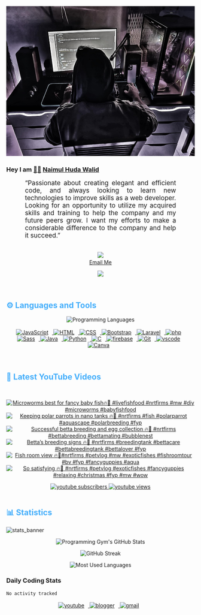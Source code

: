 <!-- ![github_cover_banner](https://www.digitalsolutionservices.com/img/services/web%20development.gif)-->

<div align="center" style="display:block;">
    <img height="400px" width="100%" alt="github cover banner" src="https://raw.githubusercontent.com/NaimulHudaWalid/NaimulHudaWalid/main/272276268_3114779035434264_920860974401480824_n.jpg"/> 
</div>

### Hey I am [👨🏻‍][facebook] [Naimul Huda Walid][youtube]



<p align:"center" style="text-align: justify; margin: 0 50px; font-size: 17px;" >
   “Passionate about creating elegant and efficient code, and always looking to learn new technologies to improve skills as a web developer. Looking for an opportunity to utilize my acquired skills and training to help the company and my future peers grow. I want my efforts to make a considerable difference to the company and help it succeed.”
<br>
<br>
<div align="center">

![](https://visitor-badge.glitch.me/badge?page_id=NaimulHudaWalid)
    <br />
[Email Me](mailto:dev.naimulhuda@gmail.com)
</div>
</p>
<!-- Typing SVG by DenverCoder1 - https://github.com/DenverCoder1/readme-typing-svg -->
<p align="center">
<!--   <a href="https://github.com/DenverCoder1/readme-typing-svg"> -->
    <img src="https://readme-typing-svg.herokuapp.com?color=E22FE4&width=380&height=45&lines=Open-Source+Enthusiast;Learning+In+Public;Empowering+Others;Nice+To+Meet+You+...&center=true"></a>

</p>
<br>
<!-- Languages and Tools -->

<h2 style="color: #44AEFB">⚙️ Languages and Tools</h2>
<div align="center" style="display:block;">
    <img width="100px" alt="Programming Languages" src="https://user-images.githubusercontent.com/78341798/194531121-47b0119a-ce00-439d-b586-125f86acb098.png"/> 
</div>
<br>   
<!-- Icons Resources -->
<!-- https://devicon.dev/ -->
<!-- https://cdn.jsdelivr.net/npm/simple-icons@v3/icons/ -->
<div align="center">
  <a href="https://developer.mozilla.org/en-US/docs/Web/JavaScript" target="_blank" rel="noreferrer">
      <img  alt="JavaScript" height="50px" style="padding-right:10px;" src="https://cdn.jsdelivr.net/gh/devicons/devicon/icons/javascript/javascript-plain.svg"/>
  </a>
  
 
  <a href="https://developer.mozilla.org/en-US/docs/Web/HTML" target="_blank" rel="noreferrer">
      <img  alt="HTML" height="50px" style="padding-right:10px;" src="https://cdn.jsdelivr.net/gh/devicons/devicon/icons/html5/html5-original.svg"/>
  </a>
  <a href="https://developer.mozilla.org/en-US/docs/Web/CSS" target="_blank" rel="noreferrer">
      <img  alt="CSS" height="50px" style="padding-right:10px;" src="https://cdn.jsdelivr.net/gh/devicons/devicon/icons/css3/css3-original.svg"/>
  </a>
  <a href="https://getbootstrap.com/" target="_blank" rel="noreferrer">
      <img  alt="Bootstrap" height="50px" style="padding-right:10px;" src="https://cdn.jsdelivr.net/gh/devicons/devicon/icons/bootstrap/bootstrap-original.svg"/>
  </a> 
  <a href="https://laravel.com/" target="_blank" rel="noreferrer">
      <img  alt="Laravel" height="50px" style="padding-right:10px;" src="https://cdn.jsdelivr.net/gh/devicons/devicon/icons/laravel/laravel-plain.svg"/>
  </a>
  <a href="https://www.php.net/" target="_blank" rel="noreferrer">
      <img  alt="php" height="50px" style="padding-right:10px;" src="https://cdn.jsdelivr.net/gh/devicons/devicon/icons/php/php-original.svg"/>
  </a>
  <a href="https://sass-lang.com/" target="_blank" rel="noreferrer">
      <img  alt="Sass" height="50px" style="padding-right:10px;" src="https://cdn.jsdelivr.net/gh/devicons/devicon/icons/sass/sass-original.svg"/>
  </a>
  <a href="https://www.java.com/en/" target="_blank" rel="noreferrer">
      <img  alt="Java" height="50px" style="padding-right:10px;" src="https://cdn.jsdelivr.net/gh/devicons/devicon/icons/java/java-original.svg"/>
  </a>    
  <a href="https://www.python.org/" target="_blank" rel="noreferrer">
      <img  alt="Python" height="50px" style="padding-right:10px;" src="https://cdn.jsdelivr.net/gh/devicons/devicon/icons/python/python-original.svg"/>
  </a>
  <a href="https://www.cprogramming.com/" target="_blank" rel="noreferrer">
      <img  alt="C" height="50px" style="padding-right:10px;" src="https://cdn.jsdelivr.net/gh/devicons/devicon/icons/c/c-original.svg"/>
  </a>
  
  <a href="https://firebase.google.com/" target="_blank" rel="noreferrer">
      <img  alt="firebase" height="50px" style="padding-right:10px;" src="https://cdn.jsdelivr.net/gh/devicons/devicon/icons/firebase/firebase-plain.svg"/>
  </a>
 
  <a href="https://git-scm.com/" target="_blank" rel="noreferrer">
      <img  alt="Git" height="50px" style="padding-right:10px;" src="https://cdn.jsdelivr.net/gh/devicons/devicon/icons/git/git-original.svg"/>
  </a>
  
  <a href="https://code.visualstudio.com/" target="_blank" rel="noreferrer">
      <img  alt="vscode" height="50px" style="padding-right:10px;"src="https://cdn.jsdelivr.net/gh/devicons/devicon/icons/vscode/vscode-original.svg"/>
  </a>
  <a href="https://www.canva.com/" target="_blank" rel="noreferrer">
      <img  alt="Canva" height="50px" style="padding-right:10px;" src="https://cdn.jsdelivr.net/gh/devicons/devicon/icons/canva/canva-original.svg"/> 
  </a>
</div>
<br>
<br>

<!-- Latest YouTube Videos -->

<h2 style="color: #44AEFB">🎦 Latest YouTube Videos</h2>
<br />

<!-- Resource/Reference: https://github.com/DenverCoder1/github-readme-youtube-cards -->
<div class="youtube videos cards" align="center">

<!-- BEGIN YOUTUBE-CARDS -->
[![Microworms best for fancy baby fish🔥🖤 #livefishfood #nrtfirms #mw #diy #microworms  #babyfishfood](https://ytcards.demolab.com/?id=cSXRNu7TfbU&title=Microworms+best+for+fancy+baby+fish%F0%9F%94%A5%F0%9F%96%A4+%23livefishfood+%23nrtfirms+%23mw+%23diy+%23microworms++%23babyfishfood&lang=en&timestamp=1703504100&background_color=%230d1117&title_color=%23ffffff&stats_color=%23dedede&max_title_lines=1&width=250&border_radius=5 "Microworms best for fancy baby fish🔥🖤 #livefishfood #nrtfirms #mw #diy #microworms  #babyfishfood")](https://www.youtube.com/watch?v=cSXRNu7TfbU)
[![Keeping polar parrots in nano tanks 🔥🖤 #nrtfirms #fish #polarparrot #aquascape #polarbreeding #fyp](https://ytcards.demolab.com/?id=ktWJgBebUok&title=Keeping+polar+parrots+in+nano+tanks+%F0%9F%94%A5%F0%9F%96%A4+%23nrtfirms+%23fish+%23polarparrot+%23aquascape+%23polarbreeding+%23fyp&lang=en&timestamp=1703476129&background_color=%230d1117&title_color=%23ffffff&stats_color=%23dedede&max_title_lines=1&width=250&border_radius=5 "Keeping polar parrots in nano tanks 🔥🖤 #nrtfirms #fish #polarparrot #aquascape #polarbreeding #fyp")](https://www.youtube.com/watch?v=ktWJgBebUok)
[![Successful betta breeding and egg collection 🔥🖤 #nrtfirms #bettabreeding #bettamating #bubblenest](https://ytcards.demolab.com/?id=L_S9BN3Hr6c&title=Successful+betta+breeding+and+egg+collection+%F0%9F%94%A5%F0%9F%96%A4+%23nrtfirms+%23bettabreeding+%23bettamating+%23bubblenest&lang=en&timestamp=1703422148&background_color=%230d1117&title_color=%23ffffff&stats_color=%23dedede&max_title_lines=1&width=250&border_radius=5 "Successful betta breeding and egg collection 🔥🖤 #nrtfirms #bettabreeding #bettamating #bubblenest")](https://www.youtube.com/watch?v=L_S9BN3Hr6c)
[![Betta’s breeding signs 🔥🖤 #nrtfirms #breedingtank #bettacare #bettabreedingtank #bettalover #fyp](https://ytcards.demolab.com/?id=dV2dPZ5eypM&title=Betta%E2%80%99s+breeding+signs+%F0%9F%94%A5%F0%9F%96%A4+%23nrtfirms+%23breedingtank+%23bettacare+%23bettabreedingtank+%23bettalover+%23fyp&lang=en&timestamp=1703382758&background_color=%230d1117&title_color=%23ffffff&stats_color=%23dedede&max_title_lines=1&width=250&border_radius=5 "Betta’s breeding signs 🔥🖤 #nrtfirms #breedingtank #bettacare #bettabreedingtank #bettalover #fyp")](https://www.youtube.com/watch?v=dV2dPZ5eypM)
[![Fish room view 🔥🖤#nrtfirms #petvlog #mw #exoticfishes #fishroomtour #bv #fyp #fancyguppies #aqua](https://ytcards.demolab.com/?id=F2PouVwyB1o&title=Fish+room+view+%F0%9F%94%A5%F0%9F%96%A4%23nrtfirms+%23petvlog+%23mw+%23exoticfishes+%23fishroomtour+%23bv+%23fyp+%23fancyguppies+%23aqua&lang=en&timestamp=1703353368&background_color=%230d1117&title_color=%23ffffff&stats_color=%23dedede&max_title_lines=1&width=250&border_radius=5 "Fish room view 🔥🖤#nrtfirms #petvlog #mw #exoticfishes #fishroomtour #bv #fyp #fancyguppies #aqua")](https://www.youtube.com/watch?v=F2PouVwyB1o)
[![So satisfying 🔥🖤 #nrtfirms #petvlog #exoticfishes #fancyguppies #relaxing #christmas #fyp #mw #wow](https://ytcards.demolab.com/?id=3Z9vaD7SlTk&title=So+satisfying+%F0%9F%94%A5%F0%9F%96%A4+%23nrtfirms+%23petvlog+%23exoticfishes+%23fancyguppies+%23relaxing+%23christmas+%23fyp+%23mw+%23wow&lang=en&timestamp=1703295873&background_color=%230d1117&title_color=%23ffffff&stats_color=%23dedede&max_title_lines=1&width=250&border_radius=5 "So satisfying 🔥🖤 #nrtfirms #petvlog #exoticfishes #fancyguppies #relaxing #christmas #fyp #mw #wow")](https://www.youtube.com/watch?v=3Z9vaD7SlTk)
<!-- END YOUTUBE-CARDS -->
</div>

<!-- Begin Youtube Buttons -->
<!-- Resource/Reference:  https://github.com/DenverCoder1/custom-icon-badges -->
<div class="youtube buttons" align="center">
    <a href="https://www.youtube.com/channel/UCa3YaFwzSII0kKg3Nads2dQ"  target="_blank">
        <img alt="youtube subscribers" src="https://img.shields.io/youtube/channel/subscribers/UCa3YaFwzSII0kKg3Nads2dQ?logo=youtube&logoColor=red&style=for-the-badge"/>
    </a> 
    <a href="https://www.youtube.com/channel/UCa3YaFwzSII0kKg3Nads2dQ"  target="_blank">
        <img alt="youtube views" src="https://custom-icon-badges.demolab.com/youtube/channel/views/UCa3YaFwzSII0kKg3Nads2dQ?color=%23E05D44&logo=eye&logoColor=white&style=for-the-badge&labelColor=#555555"/>
    </a> 
</div>
<br>
<!-- End Youtube Buttons -->

<!-- Statistics -->

<h2 style="color: #44AEFB">📊 Statistics</h2>

![stats_banner](https://user-images.githubusercontent.com/78341798/194534778-d662496c-ae00-4e8d-ae9b-b90912054e7f.gif)

<!-- Begin Stats Cards -->
<!-- Resources:  -->
<!-- Github & Languages Stats: https://github.com/naimul15-12090/github-readme-stats --> 
<!-- Streak Stats: https://github.com/denvercoder1/github-readme-streak-stats -->
<!-- Change the value after ?username= to your GitHub username. -->
<div class="stats" align="center">

![Programming Gym's GitHub Stats](https://github-readme-stats.vercel.app/api?username=NaimulHudaWalid&hide=stars&count_private=true&show_icons=true&theme=algolia&border_radius=20)

![GitHub Streak](https://streak-stats.demolab.com?user=NaimulHudaWalid&count_private=true&theme=algolia&border_radius=22)

![Most Used Languages](https://github-readme-stats.vercel.app/api/top-langs/?username=NaimulHudaWalid&langs_count=8&layout=compact&show_icons=true&theme=algolia&border_radius=20)
    
<!-- ![Top Langs](https://github-readme-stats.vercel.app/api/top-langs/?username=naimul15-12090&langs_count=8) -->
<!-- [![Top Langs](https://github-readme-stats.vercel.app/api/top-langs/?username=naimul15-12090&layout=compact)](https://github.com/anuraghazra/github-readme-stats)
 -->
    
</div>
<!--  End Stats Cards -->



### Daily Coding Stats
<!--START_SECTION:waka-->

```txt
No activity tracked
```

<!--END_SECTION:waka-->
<!-- Begin Footer -->
<!-- Icons Resources -->
<!-- https://devicon.dev/ -->
<div class="footer" align="center" style="margin:15px;">
    <a href="https://www.youtube.com/channel/UCa3YaFwzSII0kKg3Nads2dQ" target="_blank">
        <img  style="margin:0 10px 10px 0;" src="https://user-images.githubusercontent.com/78341798/194531650-698ef1b1-9cbd-4b4f-96ef-5a2ec4b5d7e6.svg" alt="youtube" width="40px"/>
    </a>
    <a href="https://www.linkedin.com/in/naimulhudawalid/" target="_blank">
        <img style="margin:0 10px 10px 0;" src="https://user-images.githubusercontent.com/78341798/194531458-b5dfeb1b-bad5-4dfa-909a-2e402262db9a.svg" alt="blogger" width="40px"/>
    </a>
    <a href="mailto:dev.naimulhuda@gmail.com" target="_blank">
        <img style="margin:0 10px 10px 0;" src="https://user-images.githubusercontent.com/78341798/194531383-ddb2b774-5bb9-491c-b601-4a4a7d9792fb.svg" alt="gmail" width="40px"/>
    </a>
</div>
<!-- End Footer -->

[youtube]: https://www.youtube.com/channel/UCa3YaFwzSII0kKg3Nads2dQ
[facebook]: https://www.facebook.com/profile.php?id=100007065945838

